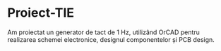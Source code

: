 # Proiect-TIE
Am proiectat un generator de tact de 1 Hz, utilizând OrCAD pentru realizarea schemei electronice, designul componentelor și PCB design.
